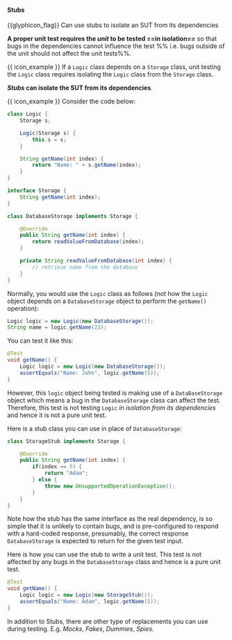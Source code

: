<div id="title">

#### Stubs

</div>

<span id="prereqs"><dynamic-panel src="../what/unit-inElsewhere-asFlat.md" boilerplate header="%%{{glyphicon_education}} Quality Assurance → Testing → Unit Testing → What →%%" /></span>

<span id="outcomes">{{glyphicon_flag}} Can use stubs to isolate an SUT from its dependencies</span>

<div id="body">

**A proper unit test requires the _unit_ to be tested ==in isolation==** so that bugs in the <tooltip content="code the unit depends on">dependencies</tooltip> cannot influence the test %%&nbsp;i.e. bugs outside of the unit should not affect the unit tests%%.

<tip-box> 

{{ icon_example }} If a `Logic` class depends on a `Storage` class, unit testing the `Logic` class requires isolating the `Logic` class from the `Storage` class.

</tip-box>

**_Stubs_ can isolate the <popover content="Software Under Test (in this case, the _unit_ being tested)">SUT</popover> from its dependencies**. 

<tip-box type="definition"> 

<include src="../../../../common/definitions.md#def-stub" />

</tip-box>


<tip-box> 

{{ icon_example }} Consider the code below:
```java
class Logic {
    Storage s;

    Logic(Storage s) {
        this.s = s;
    }

    String getName(int index) {
        return "Name: " + s.getName(index);
    }
}

interface Storage {
    String getName(int index);
}

class DatabaseStorage implements Storage {

    @Override
    public String getName(int index) {
        return readValueFromDatabase(index);
    }

    private String readValueFromDatabase(int index) {
        // retrieve name from the database
    }
}
```
Normally, you would use the `Logic` class as follows (not how the `Logic` object depends on a `DatabaseStorage` object to perform the `getName()` operation):
```java
Logic logic = new Logic(new DatabaseStorage());
String name = logic.getName(23);
```

You can test it like this:
```java
@Test
void getName() {
    Logic logic = new Logic(new DatabaseStorage());
    assertEquals("Name: John", logic.getName(5));
}
```

However, this `logic` object being tested is making use of a `DataBaseStorage` object which means a bug in the `DatabaseStorage` class can affect the test. Therefore, this test is not testing `Logic` _in isolation from its dependencies_ and hence it is not a pure unit test.

Here is a stub class you can use in place of `DatabaseStorage`:
```java
class StorageStub implements Storage {

    @Override
    public String getName(int index) {
        if(index == 5) {
            return "Adam";
        } else {
            throw new UnsupportedOperationException();
        }
    }
}
```
Note how the stub has the same interface as the real dependency, is so simple that it is unlikely to contain bugs, and is pre-configured to respond with a hard-coded response, presumably, the correct response `DatabaseStorage` is expected to return for the given test input.

Here is how you can use the stub to write a unit test. This test is not affected by any bugs in the `DatabaseStorage` class and hence is a pure unit test.
```java
@Test
void getName() {
    Logic logic = new Logic(new StorageStub());
    assertEquals("Name: Adam", logic.getName(5));
}
```

</tip-box>

In addition to Stubs, there are other type of replacements you can use during testing. E.g. _Mocks_, _Fakes_, _Dummies_, _Spies_.

</div>

<div id="extras">
  <include src="resources.md" />
  <include src="exercises.md" />
</div>